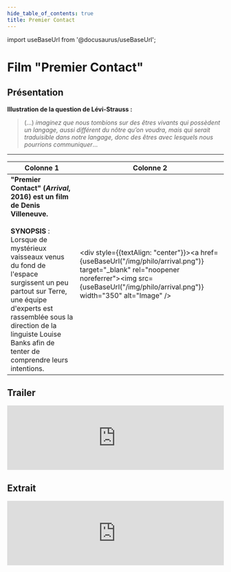 ```yaml
---
hide_table_of_contents: true
title: Premier Contact
---
```


import useBaseUrl from '@docusaurus/useBaseUrl';

# Film "Premier Contact"

## Présentation

**Illustration de la question de Lévi-Strauss :** 

> (...) *imaginez que nous tombions sur des êtres vivants qui possèdent un langage, aussi différent du nôtre qu’on voudra, mais qui serait traduisible dans notre langage, donc des êtres avec lesquels nous pourrions communiquer*...

---

| Colonne 1 | Colonne 2 |
|---|---|
  | **"Premier Contact" (*Arrival*, 2016) est un film de Denis Villeneuve.** <br/> <br/> **SYNOPSIS** : Lorsque de mystérieux vaisseaux venus du fond de l'espace surgissent un peu partout sur Terre, une équipe d'experts est rassemblée sous la direction de la linguiste Louise Banks afin de tenter de comprendre leurs intentions. | <div style={{textAlign: "center"}}><a href={useBaseUrl("/img/philo/arrival.png")} target="_blank" rel="noopener noreferrer"><img src={useBaseUrl("/img/philo/arrival.png")} width="350" alt="Image" /></a></div> |  
## Trailer

<iframe src="https://www.youtube.com/embed/WVZHixIBxAc?si=iHd_inMTLhpfQU9N" width="100%" style={{aspectRatio: "560/315"}} frameborder="0" allowfullscreen allow="accelerometer; autoplay; clipboard-write; encrypted-media; gyroscope; picture-in-picture; web-share"></iframe>

## Extrait

<iframe src="https://www.youtube.com/embed/LwPpwLy4UIU?si=glVWVul7z7rmPmGU" width="100%" style={{aspectRatio: "560/315"}} frameborder="0" allowfullscreen allow="accelerometer; autoplay; clipboard-write; encrypted-media; gyroscope; picture-in-picture; web-share"></iframe>